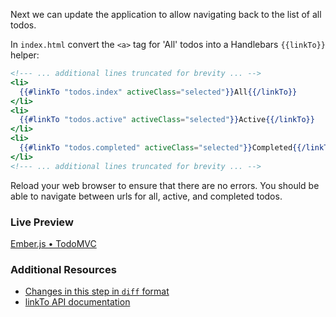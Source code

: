 Next we can update the application to allow navigating back to the list of all todos. 

In `index.html` convert the `<a>` tag for 'All' todos into a Handlebars `{{linkTo}}` helper:

```handlebars
<!--- ... additional lines truncated for brevity ... -->
<li>
  {{#linkTo "todos.index" activeClass="selected"}}All{{/linkTo}}
</li>
<li>
  {{#linkTo "todos.active" activeClass="selected"}}Active{{/linkTo}}
</li>
<li>
  {{#linkTo "todos.completed" activeClass="selected"}}Completed{{/linkTo}}
</li>
<!--- ... additional lines truncated for brevity ... -->
```

Reload your web browser to ensure that there are no errors. You should be able to navigate between urls for all, active, and completed todos.

### Live Preview
<a class="jsbin-embed" href="http://jsbin.com/uYuGA/1/embed?live">Ember.js • TodoMVC</a><script src="http://static.jsbin.com/js/embed.js"></script>

### Additional Resources

  * [Changes in this step in `diff` format](https://github.com/emberjs/quickstart-code-sample/commit/843ff914873081560e4ba97df0237b8595b6ae51)
  * [linkTo API documentation](/api/classes/Ember.Handlebars.helpers.html#method_linkTo)
